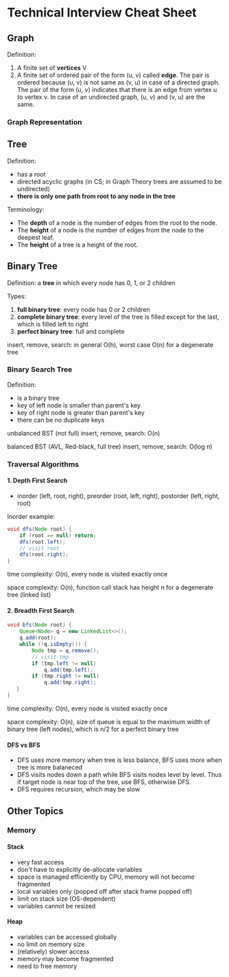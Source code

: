 # Technical Interview Cheat Sheet

## Graph
Definition:
1. A finite set of **vertices** V
2. A finite set of ordered pair of the form (u, v) called **edge**. The pair is ordered because (u, v) is not same as (v, u) in case of a directed graph. The pair of the form (u, v) indicates that there is an edge from vertex u to vertex v. In case of an undirected graph, (u, v) and (v, u) are the same.

### Graph Representation

## Tree
Definition:
- has a root 
- directed acyclic graphs (in CS; in Graph Theory trees are assumed to be undirected)
- **there is only one path from root to any node in the tree**

Terminology:
- The **depth** of a node is the number of edges from the root to the node.
- The **height** of a node is the number of edges from the node to the deepest leaf.
- The **height** of a tree is a height of the root.

## Binary Tree
Definition: a **tree** in which every node has 0, 1, or 2 children

Types:
1. **full binary tree**: every node has 0 or 2 children
2. **complete binary tree**: every level of the tree is filled except for the last, which is filled left to right
3. **perfect binary tree**: full and complete 

insert, remove, search: in general O(h), worst case O(n) for a degenerate tree

### Binary Search Tree
Definition:
- is a binary tree
- key of left node is smaller than parent's key
- key of right node is greater than parent's key
- there can be no duplicate keys

unbalanced BST (not full)
insert, remove, search: O(n)

balanced BST (AVL, Red-black, full tree)
insert, remove, search: O(log n)

### Traversal Algorithms
#### 1. Depth First Search
- inorder (left, root, right), preorder (root, left, right), postorder (left, right, root)

Inorder example:
```java
void dfs(Node root) {
	if (root == null) return;
    dfs(root.left);
    // visit root
    dfs(root.right);
}   
```
time complexity: O(n), every node is visited exactly once

space complexity: O(n), function call stack has height n for a degenerate tree (linked list)
#### 2. Breadth First Search
```java
void bfs(Node root) {
	Queue<Node> q = new LinkedList<>();
    q.add(root);
    while (!q.isEmpty()) {
    	Node tmp = q.remove();
        // visit tmp
        if (tmp.left != null)
        	q.add(tmp.left);
        if (tmp.right != null)
        	q.add(tmp.right);
   }
}
```
time complexity: O(n), every node is visited exactly once

space complexity: O(n), size of queue is equal to the maximum width of binary tree (left nodes), which is n/2 for a perfect binary tree

#### DFS vs BFS
- DFS uses more memory when tree is less balance, BFS uses more when tree is more balaneced
- DFS visits nodes down a path while BFS visits nodes level by level. Thus if target node is near top of the tree, use BFS, otherwise DFS.
- DFS requires recursion, which may be slow

## Other Topics
### Memory
#### Stack
- very fast access
- don't have to explicitly de-allocate variables
- space is managed efficiently by CPU, memory will not become fragmented
- local variables only (popped off after stack frame popped off)
- limit on stack size (OS-dependent)
- variables cannot be resized

#### Heap
- variables can be accessed globally
- no limit on memory size
- (relatively) slower access
- memory may become fragmented 
- need to free memory
